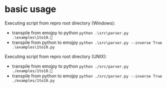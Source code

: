 # basic usage
Executing script from repro root directory (Windows):

* transpile from emojpy to python `python .\src\parser.py .\examples\1to10.💎`
* transpile from python to emojpy `python .\src\parser.py --inverse True .\examples\1to10.py`


Executing script from repro root directory (UNIX):

* transpile from emojpy to python `python ./src/parser.py ./examples/1to10.💎`
* transpile from python to emojpy `python ./src/parser.py --inverse True ./examples/1to10.py`